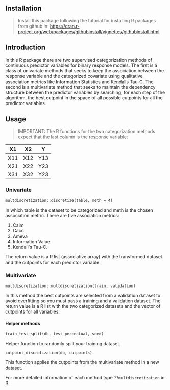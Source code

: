 ## Installation

> Install this package following the tutorial for installing R packages from github in: https://cran.r-project.org/web/packages/githubinstall/vignettes/githubinstall.html

## Introduction

In this R package there are two supervised categorization methods of continuous predictor variables for binary response models. The first is a class of univariate methods that seeks to keep the association between the response variable and the categorized covariate using qualitative association metrics like Information Statistics and Kendalls Tau-C. The second is a multivariate method that seeks to maintain the dependency structure between the predictor variables by searching, for each step of the algorithm, the best cutpoint in the space of all possible cutpoints for all the predictor variables.  

## Usage

> IMPORTANT: The R functions for the two categorization methods expect that the last column is the response variable:

|  X1 |  X2 |  Y  |
| --- | ----| ----|
| X11 | X12 | Y13 |
| X21 | X22 | Y23 |
| X31 | X32 | Y23 |


### Univariate

`multdiscretization::discretize(table, meth = 4)`

In which table is the dataset to be categorized and meth is the chosen association metric. There are five association metrics: 
  1. Caim 
  2. Cacc 
  3. Ameva 
  4. Information Value 
  5. Kendall's Tau-C. 

The return value is a R list (associative array) with the transformed dataset and the cutpoints for each predictor variable.

### Multivariate

`multdiscretization::multdiscretization(train, validation)`

In this method the best cutpoints are selected from a validation dataset to avoid overfitting so you must pass a training and a validation dataset. The return value is a R list with the two categorized datasets and the vector of cutpoints for all variables. 

#### Helper methods

`train_test_split(db, test_percentual, seed)`

Helper function to randomly split your training dataset.

`cutpoint_discretization(db, cutpoints)`

This function applies the cutpoints from the multivariate method in a new dataset.

For more  detailed information of each method type `??multdiscretization` in R.


